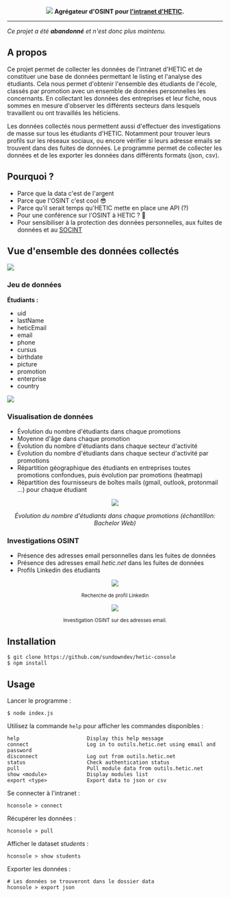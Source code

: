 <p align="center">
    <img src="https://i.imgur.com/ocdw6I6.png" />
    <strong>Agrégateur d'OSINT pour <a href="https://outils.hetic.net/">l'intranet d'HETIC</a>.</strong>
</p>

----

*Ce projet a été **abandonné** et n'est donc plus maintenu.*

## A propos

Ce projet permet de collecter les données de l'intranet d'HETIC et de constituer une base de données permettant le listing et l'analyse des étudiants. Cela nous permet d'obtenir l'ensemble des étudiants de l'école, classés par promotion avec un ensemble de données personnelles les concernants. En collectant les données des entreprises et leur fiche, nous sommes en mesure d'observer les différents secteurs dans lesquels travaillent ou ont travaillés les héticiens.

Les données collectés nous permettent aussi d'effectuer des investigations de masse sur tous les étudiants d'HETIC. Notamment pour trouver leurs profils sur les réseaux sociaux, ou encore vérifier si leurs adresse emails se trouvent dans des fuites de données. Le programme permet de collecter les données et de les exporter les données dans différents formats (json, csv).

## Pourquoi ?

- Parce que la data c'est de l'argent
- Parce que l'OSINT c'est cool 😎
- Parce qu'il serait temps qu'HETIC mette en place une API (?)
- Pour une conférence sur l'OSINT à HETIC ? :eyes:
- Pour sensibiliser à la protection des données personnelles, aux fuites de données et au [SOCINT](https://en.wikipedia.org/wiki/Social_media_intelligence)

## Vue d'ensemble des données collectés

![](https://i.imgur.com/1Wj5Wco.png)

### Jeu de données

**Étudiants :**

- uid
- lastName
- heticEmail
- email
- phone
- cursus
- birthdate
- picture
- promotion
- enterprise
- country

![](https://i.imgur.com/9q1Y3C2.png)

### Visualisation de données

- Évolution du nombre d'étudiants dans chaque promotions
- Moyenne d'âge dans chaque promotion
- Évolution du nombre d'étudiants dans chaque secteur d'activité
- Évolution du nombre d'étudiants dans chaque secteur d'activité par promotions
- Répartition géographique des étudiants en entreprises toutes promotions confondues, puis évolution par promotions (heatmap)
- Répartition des fournisseurs de boîtes mails (gmail, outlook, protonmail ...) pour chaque étudiant

<div align="center">
    <img src="https://i.imgur.com/qBP4uH7.png" />
    <p><i>Évolution du nombre d'étudiants dans chaque promotions (échantillon: Bachelor Web)</i></p>
</div>

### Investigations OSINT

- Présence des adresses email personnelles dans les fuites de données
- Présence des adresses email *hetic.net* dans les fuites de données
- Profils Linkedin des étudiants

<div align="center">
    <img src="https://i.imgur.com/KcTproT.png" />
    <br>
    <p><sub>Recherche de profil Linkedin</sub><p>
</div>

<div align="center">
    <img src="https://i.imgur.com/rP0jtnX.png" />
    <br>
    <p><sub>Investigation OSINT sur des adresses email.</sub><p>
</div>

## Installation

```
$ git clone https://github.com/sundowndev/hetic-console
$ npm install
```

## Usage

Lancer le programme :

```
$ node index.js
```

Utilisez la commande `help` pour afficher les commandes disponibles :

```
help                      Display this help message
connect                   Log in to outils.hetic.net using email and password
disconnect                Log out from outils.hetic.net
status                    Check authentication status
pull                      Pull module data from outils.hetic.net
show <module>             Display modules list
export <type>             Export data to json or csv
```

Se connecter à l'intranet :

```
hconsole > connect
```

Récupérer les données :

```
hconsole > pull
```

Afficher le dataset *students* :

```
hconsole > show students
```

Exporter les données :

```
# Les données se trouveront dans le dossier data
hconsole > export json
```
